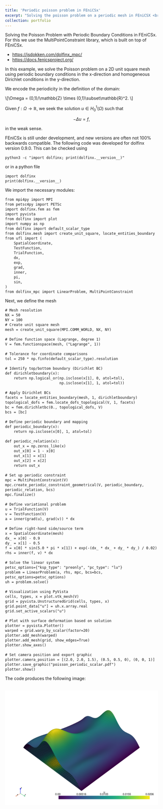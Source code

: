 ```yaml
---
title: 'Periodic poisson problem in FEniCSx'
excerpt: "Solving the poisson problem on a periodic mesh in FEniCSX <br/><img src='/images/poisson_periodic_scalar-1.png'>"
collection: portfolio
---
```


Solving the Poisson Problem with Periodic Boundary Conditions in FEniCSx. For this we use the MultiPointConstraint library, which is built on top of FEniCSx.

- https://jsdokken.com/dolfinx_mpc/
- https://docs.fenicsproject.org/

In this example, we solve the Poisson problem on a 2D unit square mesh using periodic boundary conditions in the x-direction and homogeneous Dirichlet conditions in the y-direction.

We encode the periodicity in the definition of the domain:

\\[\Omega = (0,1)/\mathbb{Z} \times (0,1)\subset\mathbb{R}^2. \\]

Given $f:\Omega\to \mathbb{R}$, we seek the solution $u\in H^1_0(\Omega)$ such that 

$$-\Delta u = f,$$

in the weak sense. 

FEniCSx is still under development, and new versions are often not 100% backwards compatible. The following code was developed for dolfinx version 0.9.0. This can be checked using 

```
python3 -c "import dolfinx; print(dolfinx.__version__)"
```
or in a python file 
```
import dolfinx
print(dolfinx.__version__)
```

We import the necessary modules:
```
from mpi4py import MPI
from petsc4py import PETSc
import dolfinx.fem as fem
import pyvista
from dolfinx import plot
import numpy as np
from dolfinx import default_scalar_type
from dolfinx.mesh import create_unit_square, locate_entities_boundary
from ufl import (
    SpatialCoordinate,
    TestFunction,
    TrialFunction,
    dx,
    exp,
    grad,
    inner,
    pi,
    sin,
)
from dolfinx_mpc import LinearProblem, MultiPointConstraint
```

Next, we define the mesh

```
# Mesh resolution
NX = 50
NY = 100
# Create unit square mesh
mesh = create_unit_square(MPI.COMM_WORLD, NX, NY)

# Define function space (Lagrange, degree 1)
V = fem.functionspace(mesh, ("Lagrange", 1))

# Tolerance for coordinate comparisons
tol = 250 * np.finfo(default_scalar_type).resolution

# Identify top/bottom boundary (Dirichlet BC)
def dirichletboundary(x):
    return np.logical_or(np.isclose(x[1], 0, atol=tol), 
                         np.isclose(x[1], 1, atol=tol))

# Apply Dirichlet BCs
facets = locate_entities_boundary(mesh, 1, dirichletboundary)
topological_dofs = fem.locate_dofs_topological(V, 1, facets)
bc = fem.dirichletbc(0., topological_dofs, V)
bcs = [bc]

# Define periodic boundary and mapping
def periodic_boundary(x):
    return np.isclose(x[0], 1, atol=tol)

def periodic_relation(x):
    out_x = np.zeros_like(x)
    out_x[0] = 1 - x[0]
    out_x[1] = x[1]
    out_x[2] = x[2]
    return out_x

# Set up periodic constraint
mpc = MultiPointConstraint(V)
mpc.create_periodic_constraint_geometrical(V, periodic_boundary, periodic_relation, bcs)
mpc.finalize()

# Define variational problem
u = TrialFunction(V)
v = TestFunction(V)
a = inner(grad(u), grad(v)) * dx

# Define right-hand side/source term
x = SpatialCoordinate(mesh)
dx_ = x[0] - 0.9
dy_ = x[1] - 0.5
f = x[0] * sin(5.0 * pi * x[1]) + exp(-(dx_ * dx_ + dy_ * dy_) / 0.02)
rhs = inner(f, v) * dx

# Solve the linear system
petsc_options={"ksp_type": "preonly", "pc_type": "lu"}
problem = LinearProblem(a, rhs, mpc, bcs=bcs, petsc_options=petsc_options)
uh = problem.solve()

# Visualization using PyVista
cells, types, x = plot.vtk_mesh(V)
grid = pyvista.UnstructuredGrid(cells, types, x)
grid.point_data["u"] = uh.x.array.real
grid.set_active_scalars("u")

# Plot with surface deformation based on solution
plotter = pyvista.Plotter()
warped = grid.warp_by_scalar(factor=20)
plotter.add_mesh(warped)
plotter.add_mesh(grid, show_edges=True)
plotter.show_axes()

# Set camera position and export graphic
plotter.camera_position = [(2.0, 2.0, 1.5), (0.5, 0.5, 0), (0, 0, 1)]
plotter.save_graphic("poisson_periodic_scalar.pdf")
plotter.show()

```


The code produces the following image:

<br/><img src='/images/poisson_periodic_scalar-1.png'>




